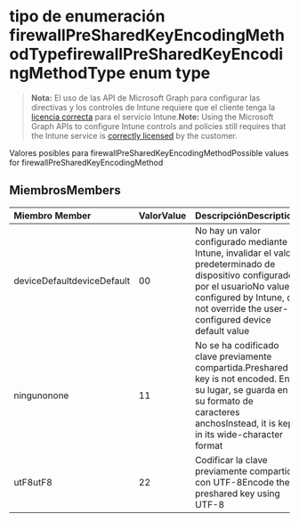 # <a name="firewallpresharedkeyencodingmethodtype-enum-type"></a><span data-ttu-id="c810b-101">tipo de enumeración firewallPreSharedKeyEncodingMethodType</span><span class="sxs-lookup"><span data-stu-id="c810b-101">firewallPreSharedKeyEncodingMethodType enum type</span></span>

> <span data-ttu-id="c810b-102">**Nota:** El uso de las API de Microsoft Graph para configurar las directivas y los controles de Intune requiere que el cliente tenga la [licencia correcta](https://go.microsoft.com/fwlink/?linkid=839381) para el servicio Intune.</span><span class="sxs-lookup"><span data-stu-id="c810b-102">**Note:** Using the Microsoft Graph APIs to configure Intune controls and policies still requires that the Intune service is [correctly licensed](https://go.microsoft.com/fwlink/?linkid=839381) by the customer.</span></span>

<span data-ttu-id="c810b-103">Valores posibles para firewallPreSharedKeyEncodingMethod</span><span class="sxs-lookup"><span data-stu-id="c810b-103">Possible values for firewallPreSharedKeyEncodingMethod</span></span>
## <a name="members"></a><span data-ttu-id="c810b-104">Miembros</span><span class="sxs-lookup"><span data-stu-id="c810b-104">Members</span></span>
|<span data-ttu-id="c810b-105">Miembro	</span><span class="sxs-lookup"><span data-stu-id="c810b-105">Member</span></span>|<span data-ttu-id="c810b-106">Valor</span><span class="sxs-lookup"><span data-stu-id="c810b-106">Value</span></span>|<span data-ttu-id="c810b-107">Descripción</span><span class="sxs-lookup"><span data-stu-id="c810b-107">Description</span></span>|
|:---|:---|:---|
|<span data-ttu-id="c810b-108">deviceDefault</span><span class="sxs-lookup"><span data-stu-id="c810b-108">deviceDefault</span></span>|<span data-ttu-id="c810b-109">0</span><span class="sxs-lookup"><span data-stu-id="c810b-109">0</span></span>|<span data-ttu-id="c810b-110">No hay un valor configurado mediante Intune, invalidar el valor predeterminado de dispositivo configurado por el usuario</span><span class="sxs-lookup"><span data-stu-id="c810b-110">No value configured by Intune, do not override the user-configured device default value</span></span>|
|<span data-ttu-id="c810b-111">ninguno</span><span class="sxs-lookup"><span data-stu-id="c810b-111">none</span></span>|<span data-ttu-id="c810b-112">1</span><span class="sxs-lookup"><span data-stu-id="c810b-112">1</span></span>|<span data-ttu-id="c810b-113">No se ha codificado clave previamente compartida.</span><span class="sxs-lookup"><span data-stu-id="c810b-113">Preshared key is not encoded.</span></span> <span data-ttu-id="c810b-114">En su lugar, se guarda en su formato de caracteres anchos</span><span class="sxs-lookup"><span data-stu-id="c810b-114">Instead, it is kept in its wide-character format</span></span>|
|<span data-ttu-id="c810b-115">utF8</span><span class="sxs-lookup"><span data-stu-id="c810b-115">utF8</span></span>|<span data-ttu-id="c810b-116">2</span><span class="sxs-lookup"><span data-stu-id="c810b-116">2</span></span>|<span data-ttu-id="c810b-117">Codificar la clave previamente compartida con UTF-8</span><span class="sxs-lookup"><span data-stu-id="c810b-117">Encode the preshared key using UTF-8</span></span>|



